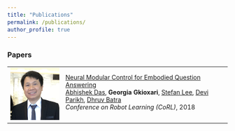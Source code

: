 ```yaml
---
title: "Publications"
permalink: /publications/
author_profile: true
---
```


### Papers

<table width="900" align="center" border="0" cellpadding="0">
        <td width="25%" valign="top"><img src="/images/dcnhan.png" alt="game" width="150" height="120" style="border-style: none">
        <td width="75%" valign="top">
          <p><a href="https://arxiv.org/pdf/1810.11181.pdf"><heading>Neural Modular Control for Embodied Question Answering</heading></a><br>
          <a href="http://abhishekdas.com/"> Abhishek Das</a>, <strong> Georgia Gkioxari</strong>, <a href="https://www.cc.gatech.edu/~slee3191/"> Stefan Lee</a>, <a href="https://www.cc.gatech.edu/~parikh/"> Devi Parikh</a>, <a href="https://www.cc.gatech.edu/~dbatra/"> Dhruv Batra</a><br>
          <em>Conference on Robot Learning (CoRL)</em>, 2018<br>
        </td> 
        </td>
      </table>
